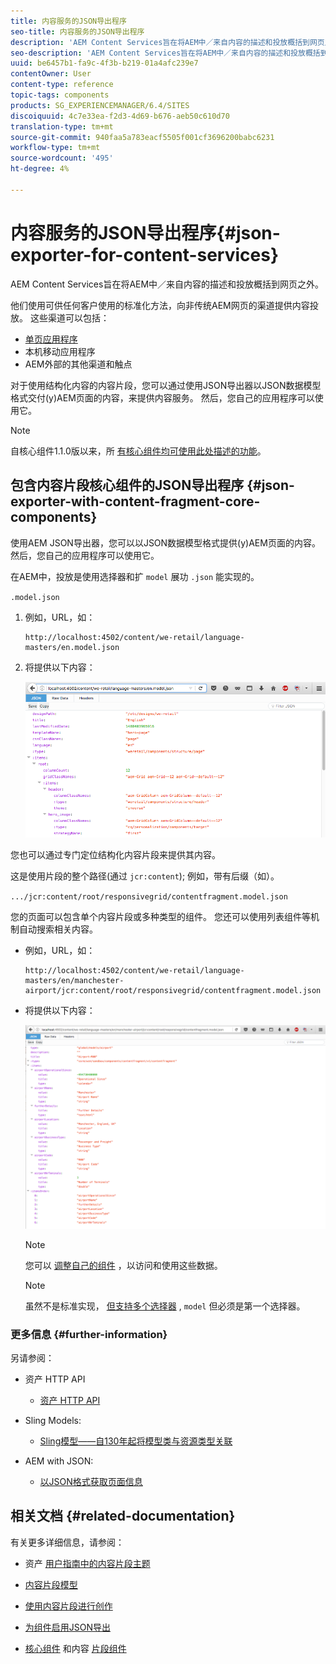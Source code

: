 ```yaml
---
title: 内容服务的JSON导出程序
seo-title: 内容服务的JSON导出程序
description: 'AEM Content Services旨在将AEM中／来自内容的描述和投放概括到网页之外。 他们使用可供任何客户使用的标准化方法，向非传统AEM网页的渠道提供内容投放。 '
seo-description: 'AEM Content Services旨在将AEM中／来自内容的描述和投放概括到网页之外。 他们使用可供任何客户使用的标准化方法，向非传统AEM网页的渠道提供内容投放。 '
uuid: be6457b1-fa9c-4f3b-b219-01a4afc239e7
contentOwner: User
content-type: reference
topic-tags: components
products: SG_EXPERIENCEMANAGER/6.4/SITES
discoiquuid: 4c7e33ea-f2d3-4d69-b676-aeb50c610d70
translation-type: tm+mt
source-git-commit: 940faa5a783eacf5505f001cf3696200babc6231
workflow-type: tm+mt
source-wordcount: '495'
ht-degree: 4%

---
```



# 内容服务的JSON导出程序{#json-exporter-for-content-services}

AEM Content Services旨在将AEM中／来自内容的描述和投放概括到网页之外。

他们使用可供任何客户使用的标准化方法，向非传统AEM网页的渠道提供内容投放。 这些渠道可以包括：

* [单页应用程序](spa-walkthrough.md)
* 本机移动应用程序
* AEM外部的其他渠道和触点

对于使用结构化内容的内容片段，您可以通过使用JSON导出器以JSON数据模型格式交付(y)AEM页面的内容，来提供内容服务。 然后，您自己的应用程序可以使用它。

>[!NOTE]
>
>自核心组件1.1.0版以来，所 [有核心组件均可使用此处描述的功能](https://docs.adobe.com/content/docs/en/core-components/v1.html)。

## 包含内容片段核心组件的JSON导出程序 {#json-exporter-with-content-fragment-core-components}

使用AEM JSON导出器，您可以以JSON数据模型格式提供(y)AEM页面的内容。 然后，您自己的应用程序可以使用它。

在AEM中，投放是使用选择器和扩 `model` 展功 `.json` 能实现的。

`.model.json`

1. 例如，URL，如：

   ```shell
   http://localhost:4502/content/we-retail/language-masters/en.model.json
   ```

1. 将提供以下内容：

   ![chlimage_1-192](assets/chlimage_1-192.png)

您也可以通过专门定位结构化内容片段来提供其内容。

这是使用片段的整个路径(通过 `jcr:content`); 例如，带有后缀（如）。

`.../jcr:content/root/responsivegrid/contentfragment.model.json`

您的页面可以包含单个内容片段或多种类型的组件。 您还可以使用列表组件等机制自动搜索相关内容。

* 例如，URL，如：

   ```shell
   http://localhost:4502/content/we-retail/language-masters/en/manchester-airport/jcr:content/root/responsivegrid/contentfragment.model.json
   ```

* 将提供以下内容：

   ![chlimage_1-193](assets/chlimage_1-193.png)

   >[!NOTE]
   >
   >您可以 [调整自己的组件](/help/sites-developing/json-exporter-components.md) ，以访问和使用这些数据。

   >[!NOTE]
   >
   >虽然不是标准实现， [但支持多个选择器](json-exporter-components.md#multiple-selectors) , `model` 但必须是第一个选择器。

### 更多信息 {#further-information}

另请参阅：

* 资产 HTTP API

   * [资产 HTTP API](/help/assets/mac-api-assets.md)

* Sling Models:

   * [Sling模型——自130年起将模型类与资源类型关联](https://sling.apache.org/documentation/bundles/models.html#associating-a-model-class-with-a-resource-type-since-130)

* AEM with JSON:

   * [以JSON格式获取页面信息](/help/sites-developing/pageinfo.md)

## 相关文档 {#related-documentation}

有关更多详细信息，请参阅：

* 资产 [用户指南中的内容片段主题](https://helpx.adobe.com/experience-manager/6-4/assets/user-guide.html?topic=/experience-manager/6-4/assets/morehelp/content-fragments.ug.js)

* [内容片段模型](/help/assets/content-fragments-models.md)
* [使用内容片段进行创作](/help/sites-authoring/content-fragments.md)
* [为组件启用JSON导出](/help/sites-developing/json-exporter-components.md)

* [核心组件](https://docs.adobe.com/content/help/zh-Hans/experience-manager-core-components/using/introduction.html) 和内容 [片段组件](https://helpx.adobe.com/experience-manager/core-components/using/content-fragment-component.html)

